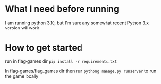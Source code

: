 # What I need before running
I am running python 3.10, but I'm sure any somewhat recent Python 3.x version will work

# How to get started
run in flag-games dir `pip install -r requirements.txt` 

In flag-games/flag_games dir then run `pythong manage.py runserver` to run the game locally
